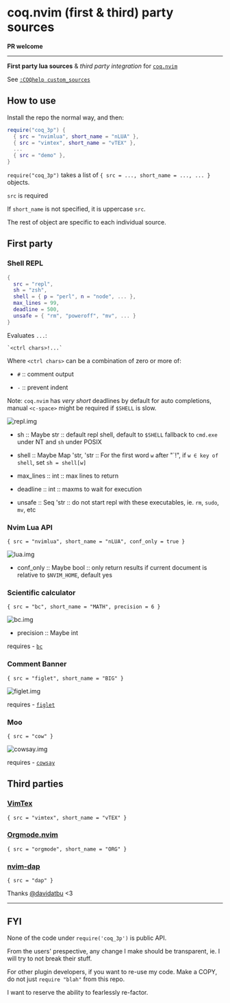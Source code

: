 # coq.nvim (first & third) party sources

**PR welcome**

---

**First party lua sources** & _third party integration_ for [`coq.nvim`](https://github.com/ms-jpq/coq_nvim)

See [`:COQhelp custom_sources`](https://github.com/ms-jpq/coq_nvim/tree/coq/docs/CUSTOM_SOURCES.md)

## How to use

Install the repo the normal way, and then:

```lua
require("coq_3p") {
  { src = "nvimlua", short_name = "nLUA" },
  { src = "vimtex", short_name = "vTEX" },
  ...
  { src = "demo" },
}
```

`require("coq_3p")` takes a list of `{ src = ..., short_name = ..., ... }` objects.

`src` is required

If `short_name` is not specified, it is uppercase `src`.

The rest of object are specific to each individual source.

## First party

### Shell REPL

```lua
{
  src = "repl",
  sh = "zsh",
  shell = { p = "perl", n = "node", ... },
  max_lines = 99,
  deadline = 500,
  unsafe = { "rm", "poweroff", "mv", ... }
}
```

Evaluates `...`:

```text
`<ctrl chars>!...`
```

Where `<ctrl chars>` can be a combination of zero or more of:

- `#` :: comment output

- `-` :: prevent indent

Note: `coq.nvim` has _very short_ deadlines by default for auto completions, manual `<c-space>` might be required if `$SHELL` is slow.

![repl.img](https://raw.githubusercontent.com/ms-jpq/coq.artifacts/artifacts/preview/repl.gif)

- sh :: Maybe str :: default repl shell, default to `$SHELL` fallback to `cmd.exe` under NT and `sh` under POSIX

- shell :: Maybe Map 'str, 'str :: For the first word `w` after "\`!", if `w ∈ key of shell`, set `sh = shell[w]`

- max_lines :: int :: max lines to return

- deadline :: int :: maxms to wait for execution

- unsafe :: Seq 'str :: do not start repl with these executables, ie. `rm`, `sudo`, `mv`, etc

### Nvim Lua API

`{ src = "nvimlua", short_name = "nLUA", conf_only = true }`

![lua.img](https://raw.githubusercontent.com/ms-jpq/coq.artifacts/artifacts/preview/nvim_lua.gif)

- conf_only :: Maybe bool :: only return results if current document is relative to `$NVIM_HOME`, default yes

### Scientific calculator

`{ src = "bc", short_name = "MATH", precision = 6 }`

![bc.img](https://raw.githubusercontent.com/ms-jpq/coq.artifacts/artifacts/preview/bc.gif)

- precision :: Maybe int

requires - [`bc`](https://linux.die.net/man/1/bc)

### Comment Banner

`{ src = "figlet", short_name = "BIG" }`

![figlet.img](https://raw.githubusercontent.com/ms-jpq/coq.artifacts/artifacts/preview/figlet.gif)

requires - [`figlet`](https://linux.die.net/man/6/figlet)

### Moo

`{ src = "cow" }`

![cowsay.img](https://raw.githubusercontent.com/ms-jpq/coq.artifacts/artifacts/preview/cowsay.gif)

requires - [`cowsay`](https://linux.die.net/man/1/cowsay)

## Third parties

### [VimTex](https://github.com/lervag/vimtex)

`{ src = "vimtex", short_name = "vTEX" }`

### [Orgmode.nvim](https://github.com/kristijanhusak/orgmode.nvim)

`{ src = "orgmode", short_name = "ORG" }`

### [nvim-dap](https://github.com/mfussenegger/nvim-dap)

`{ src = "dap" }`

Thanks [@davidatbu](https://github.com/davidatbu) <3

---

## FYI

None of the code under `require('coq_3p')` is public API.

From the users' prespective, any change I make should be transparent, ie. I will try to not break their stuff.

For other plugin developers, if you want to re-use my code. Make a COPY, do not just `require "blah"` from this repo.

I want to reserve the ability to fearlessly re-factor.
